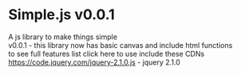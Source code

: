 # Simple.js v0.0.1
A js library to make things simple 
<br> 
v0.0.1 - this library now has basic canvas and include html functions 
<br>
to see full features list click here 
to use include these CDNs <br>
https://code.jquery.com/jquery-2.1.0.js - jquery 2.1.0
